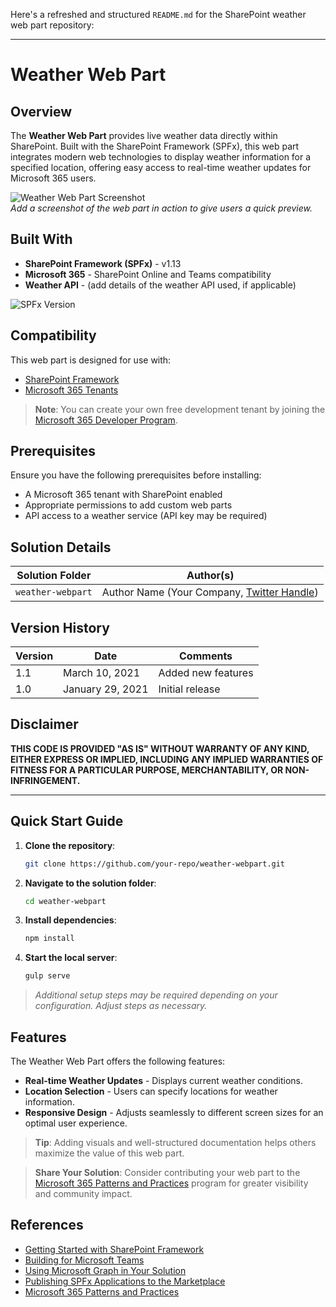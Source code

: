 Here's a refreshed and structured `README.md` for the SharePoint weather web part repository:

---

# Weather Web Part

## Overview

The **Weather Web Part** provides live weather data directly within SharePoint. Built with the SharePoint Framework (SPFx), this web part integrates modern web technologies to display weather information for a specified location, offering easy access to real-time weather updates for Microsoft 365 users.

![Weather Web Part Screenshot](image-url-here)  
_Add a screenshot of the web part in action to give users a quick preview._

## Built With

- **SharePoint Framework (SPFx)** - v1.13
- **Microsoft 365** - SharePoint Online and Teams compatibility
- **Weather API** - (add details of the weather API used, if applicable)
  
![SPFx Version](https://img.shields.io/badge/version-1.13-green.svg)

## Compatibility

This web part is designed for use with:

- [SharePoint Framework](https://aka.ms/spfx)
- [Microsoft 365 Tenants](https://docs.microsoft.com/en-us/sharepoint/dev/spfx/set-up-your-developer-tenant)

> **Note**: You can create your own free development tenant by joining the [Microsoft 365 Developer Program](http://aka.ms/o365devprogram).

## Prerequisites

Ensure you have the following prerequisites before installing:

- A Microsoft 365 tenant with SharePoint enabled
- Appropriate permissions to add custom web parts
- API access to a weather service (API key may be required)

## Solution Details

| Solution Folder  | Author(s)                  |
|------------------|----------------------------|
| `weather-webpart`| Author Name (Your Company, [Twitter Handle](link))|

## Version History

| Version | Date           | Comments         |
|---------|----------------|------------------|
| 1.1     | March 10, 2021 | Added new features |
| 1.0     | January 29, 2021 | Initial release |

## Disclaimer

**THIS CODE IS PROVIDED "AS IS" WITHOUT WARRANTY OF ANY KIND, EITHER EXPRESS OR IMPLIED, INCLUDING ANY IMPLIED WARRANTIES OF FITNESS FOR A PARTICULAR PURPOSE, MERCHANTABILITY, OR NON-INFRINGEMENT.**

---

## Quick Start Guide

1. **Clone the repository**:
    ```bash
    git clone https://github.com/your-repo/weather-webpart.git
    ```

2. **Navigate to the solution folder**:
    ```bash
    cd weather-webpart
    ```

3. **Install dependencies**:
    ```bash
    npm install
    ```

4. **Start the local server**:
    ```bash
    gulp serve
    ```

> _Additional setup steps may be required depending on your configuration. Adjust steps as necessary._

## Features

The Weather Web Part offers the following features:

- **Real-time Weather Updates** - Displays current weather conditions.
- **Location Selection** - Users can specify locations for weather information.
- **Responsive Design** - Adjusts seamlessly to different screen sizes for an optimal user experience.

> **Tip**: Adding visuals and well-structured documentation helps others maximize the value of this web part.

> **Share Your Solution**: Consider contributing your web part to the [Microsoft 365 Patterns and Practices](http://aka.ms/m365pnp) program for greater visibility and community impact.

## References

- [Getting Started with SharePoint Framework](https://docs.microsoft.com/en-us/sharepoint/dev/spfx/set-up-your-developer-tenant)
- [Building for Microsoft Teams](https://docs.microsoft.com/en-us/sharepoint/dev/spfx/build-for-teams-overview)
- [Using Microsoft Graph in Your Solution](https://docs.microsoft.com/en-us/sharepoint/dev/spfx/web-parts/get-started/using-microsoft-graph-apis)
- [Publishing SPFx Applications to the Marketplace](https://docs.microsoft.com/en-us/sharepoint/dev/spfx/publish-to-marketplace-overview)
- [Microsoft 365 Patterns and Practices](https://aka.ms/m365pnp)

